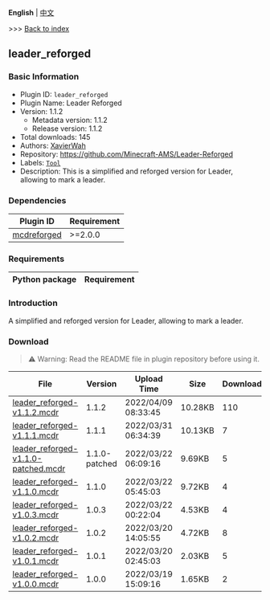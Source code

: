 **English** | [中文](readme-zh_cn.md)

\>\>\> [Back to index](/readme.md)

## leader_reforged

### Basic Information

- Plugin ID: `leader_reforged`
- Plugin Name: Leader Reforged
- Version: 1.1.2
  - Metadata version: 1.1.2
  - Release version: 1.1.2
- Total downloads: 145
- Authors: [XavierWah](https://github.com/XavierWah)
- Repository: https://github.com/Minecraft-AMS/Leader-Reforged
- Labels: [`Tool`](/labels/tool/readme.md)
- Description: This is a simplified and reforged version for Leader, allowing to mark a leader.

### Dependencies

| Plugin ID | Requirement |
| --- | --- |
| [mcdreforged](https://github.com/Fallen-Breath/MCDReforged) | \>=2.0.0 |

### Requirements

| Python package | Requirement |
| --- | --- |

### Introduction

A simplified and reforged version for Leader, allowing to mark a leader.

### Download

> :warning: Warning: Read the README file in plugin repository before using it.

| File | Version | Upload Time | Size | Downloads | Operations |
| --- | --- | --- | --- | --- | --- |
| [leader_reforged-v1.1.2.mcdr](https://github.com/Minecraft-AMS/Leader-Reforged/releases/tag/v1.1.2) | 1.1.2 | 2022/04/09 08:33:45 | 10.28KB | 110 | [Download](https://github.com/Minecraft-AMS/Leader-Reforged/releases/download/v1.1.2/leader_reforged-v1.1.2.mcdr) |
| [leader_reforged-v1.1.1.mcdr](https://github.com/Minecraft-AMS/Leader-Reforged/releases/tag/v1.1.1) | 1.1.1 | 2022/03/31 06:34:39 | 10.13KB | 7 | [Download](https://github.com/Minecraft-AMS/Leader-Reforged/releases/download/v1.1.1/leader_reforged-v1.1.1.mcdr) |
| [leader_reforged-v1.1.0-patched.mcdr](https://github.com/Minecraft-AMS/Leader-Reforged/releases/tag/v1.1.0-patched) | 1.1.0-patched | 2022/03/22 06:09:16 | 9.69KB | 5 | [Download](https://github.com/Minecraft-AMS/Leader-Reforged/releases/download/v1.1.0-patched/leader_reforged-v1.1.0-patched.mcdr) |
| [leader_reforged-v1.1.0.mcdr](https://github.com/Minecraft-AMS/Leader-Reforged/releases/tag/v1.1.0) | 1.1.0 | 2022/03/22 05:45:03 | 9.72KB | 4 | [Download](https://github.com/Minecraft-AMS/Leader-Reforged/releases/download/v1.1.0/leader_reforged-v1.1.0.mcdr) |
| [leader_reforged-v1.0.3.mcdr](https://github.com/Minecraft-AMS/Leader-Reforged/releases/tag/v1.0.3) | 1.0.3 | 2022/03/22 00:22:04 | 4.53KB | 4 | [Download](https://github.com/Minecraft-AMS/Leader-Reforged/releases/download/v1.0.3/leader_reforged-v1.0.3.mcdr) |
| [leader_reforged-v1.0.2.mcdr](https://github.com/Minecraft-AMS/Leader-Reforged/releases/tag/v1.0.2) | 1.0.2 | 2022/03/20 14:05:55 | 4.72KB | 8 | [Download](https://github.com/Minecraft-AMS/Leader-Reforged/releases/download/v1.0.2/leader_reforged-v1.0.2.mcdr) |
| [leader_reforged-v1.0.1.mcdr](https://github.com/Minecraft-AMS/Leader-Reforged/releases/tag/v1.0.1) | 1.0.1 | 2022/03/20 02:45:03 | 2.03KB | 5 | [Download](https://github.com/Minecraft-AMS/Leader-Reforged/releases/download/v1.0.1/leader_reforged-v1.0.1.mcdr) |
| [leader_reforged-v1.0.0.mcdr](https://github.com/Minecraft-AMS/Leader-Reforged/releases/tag/v1.0.0) | 1.0.0 | 2022/03/19 15:09:16 | 1.65KB | 2 | [Download](https://github.com/Minecraft-AMS/Leader-Reforged/releases/download/v1.0.0/leader_reforged-v1.0.0.mcdr) |

